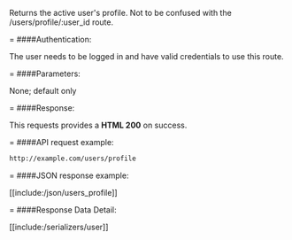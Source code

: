 <!-- --- title: GET /users/profile -->

Returns the active user's profile. Not to be confused with the /users/profile/:user_id route.

=
####Authentication:

The user needs to be logged in and have valid credentials to use this route.

=
####Parameters:

None; default only

=
####Response:

This requests provides a <strong>HTML 200</strong> on success.

=
####API request example:
```html
http://example.com/users/profile
```

=
####JSON response example:

[[include:/json/users_profile]]

=
####Response Data Detail:

[[include:/serializers/user]]